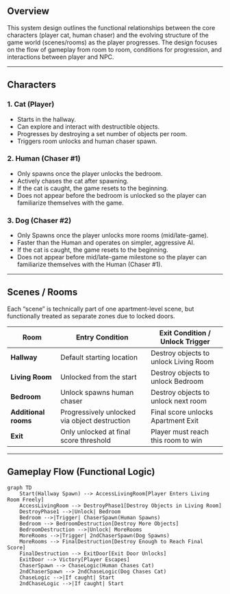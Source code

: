## Overview  
This system design outlines the functional relationships between the core characters (player cat, human chaser) and the evolving structure of the game world (scenes/rooms) as the player progresses. The design focuses on the flow of gameplay from room to room, conditions for progression, and interactions between player and NPC.

---

##  Characters

### 1. Cat (Player)
- Starts in the hallway.
- Can explore and interact with destructible objects.
- Progresses by destroying a set number of objects per room.
- Triggers room unlocks and human chaser spawn.

### 2. Human (Chaser #1)
- Only spawns once the player unlocks the bedroom.
- Actively chases the cat after spawning.
- If the cat is caught, the game resets to the beginning.
- Does not appear before the bedroom is unlocked so the player can familiarize themselves with the game.

### 3. Dog (Chaser #2)
- Only Spawns once the player unlocks more rooms (mid/late-game).
- Faster than the Human and operates on simpler, aggressive AI.
- If the cat is caught, the game resets to the beginning.
- Does not appear before mid/late-game milestone so the player can familiarize themselves with the Human (Chaser #1).
---

##  Scenes / Rooms

Each “scene” is technically part of one apartment-level scene, but functionally treated as separate zones due to locked doors.

| Room         | Entry Condition                            | Exit Condition / Unlock Trigger          |
|--------------|---------------------------------------------|------------------------------------------|
| **Hallway**      | Default starting location                   | Destroy objects to unlock Living Room    |
| **Living Room**  | Unlocked from the start                     | Destroy objects to unlock Bedroom        |
| **Bedroom**      | Unlock spawns human chaser                  | Destroy objects to unlock next room      |
| **Additional rooms** | Progressively unlocked via object destruction | Final score unlocks Apartment Exit      |
| **Exit**         | Only unlocked at final score threshold      | Player must reach this room to win       |

---

##  Gameplay Flow (Functional Logic)

```mermaid
graph TD
    Start(Hallway Spawn) --> AccessLivingRoom[Player Enters Living Room Freely]
    AccessLivingRoom --> DestroyPhase1[Destroy Objects in Living Room]
    DestroyPhase1 -->|Unlock| Bedroom
    Bedroom -->|Trigger| ChaserSpawn(Human Spawns)
    Bedroom --> BedroomDestruction[Destroy More Objects]
    BedroomDestruction -->|Unlock| MoreRooms
    MoreRooms -->|Trigger| 2ndChaserSpawn(Dog Spawns) 
    MoreRooms --> FinalDestruction[Destroy Enough to Reach Final Score]
    FinalDestruction --> ExitDoor[Exit Door Unlocks]
    ExitDoor --> Victory[Player Escapes]
    ChaserSpawn --> ChaseLogic(Human Chases Cat)
    2ndChaserSpawn --> 2ndChaseLogic(Dog Chases Cat)
    ChaseLogic -->|If caught| Start
    2ndChaseLogic -->|If caught| Start

